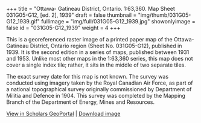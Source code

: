 +++
title = "Ottawa- Gatineau District, Ontario. 1:63,360. Map Sheet 031G05-G12, [ed. 2], 1939"
draft = false
thumbnail = "img/thumb/031G05-G12_1939.gif"
fullimage = "img/full/031G05-G12_1939.jpg"
showonlyimage = false
id = "031G05-G12_1939"
weight = 4
+++

This is a georeferenced raster image of a printed paper map of the Ottawa- Gatineau District, Ontario region (Sheet No. 031G05-G12), published in 1939. It is the second edition in a series of maps, published between 1931 and 1953. Unlike most other maps in the 1:63,360 series, this map does not cover a single index tile; rather, it sits in the middle of two separate tiles.
<!--more-->

The exact survey date for this map is not known. The survey was conducted using imagery taken by the Royal Canadian Air Force, as part of a national topographical survey originally commissioned by Department of Militia and Defence in 1904. This survey was completed by the Mapping Branch of the Department of Energy, Mines and Resources. 

[View in Scholars GeoPortal](http://geo.scholarsportal.info/#r/details/_uri@=HTDP63360K031G05-G12_1939TIFF&_add:true) | [Download image](https://ocul.on.ca/topomaps/map-images/HTDP63360K031G05-G12_1939TIFF.jpg)